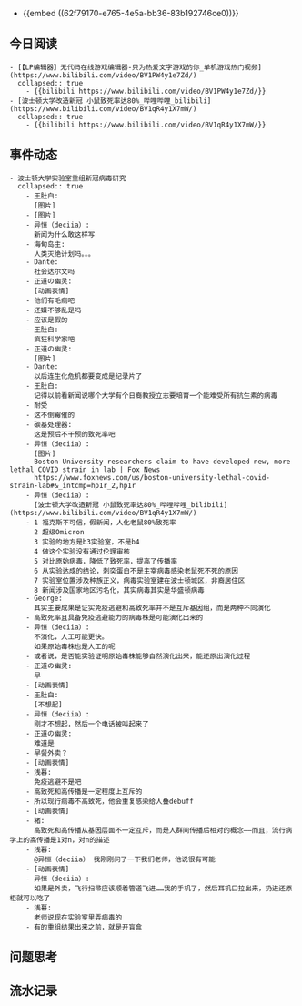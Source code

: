 - {{embed ((62f79170-e765-4e5a-bb36-83b192746ce0))}}
## 今日阅读
	- [【LP编辑器】无代码在线游戏编辑器-只为热爱文字游戏的你_单机游戏热门视频](https://www.bilibili.com/video/BV1PW4y1e7Zd/)
	  collapsed:: true
		- {{bilibili https://www.bilibili.com/video/BV1PW4y1e7Zd/}}
	- [波士顿大学改造新冠 小鼠致死率达80%_哔哩哔哩_bilibili](https://www.bilibili.com/video/BV1qR4y1X7mW/)
	  collapsed:: true
		- {{bilibili https://www.bilibili.com/video/BV1qR4y1X7mW/}}
## 事件动态
	- 波士顿大学实验室重组新冠病毒研究
	  collapsed:: true
		- 王肚白:
		  [图片]
		- [图片]
		- 异恒（deciia）:
		  新闻为什么敢这样写
		- 海甸岛主:
		  人类灭绝计划吗。。。
		- Dante:
		  社会达尔文吗
		- 正道の幽灵:
		  [动画表情]
		- 他们有毛病吧
		- 还嫌不够乱是吗
		- 应该是假的
		- 王肚白:
		  疯狂科学家吧
		- 正道の幽灵:
		  [图片]
		- Dante:
		  以后连生化危机都要变成是纪录片了
		- 王肚白:
		  记得以前看新闻说哪个大学有个日裔教授立志要培育一个能难受所有抗生素的病毒
		- 耐受
		- 这不倒霉催的
		- 碳基处理器:
		  这是预后不干预的致死率吧
		- 异恒（deciia）:
		  [图片]
		- Boston University researchers claim to have developed new, more lethal COVID strain in lab | Fox News
		  https://www.foxnews.com/us/boston-university-lethal-covid-strain-lab#&_intcmp=hp1r_2,hp1r
		- 异恒（deciia）:
		  [波士顿大学改造新冠 小鼠致死率达80%_哔哩哔哩_bilibili](https://www.bilibili.com/video/BV1qR4y1X7mW/)
		- 1 福克斯不可信，假新闻，人化老鼠80%致死率
		  2 超级Omicron
		  3 实验的地方是b3实验室，不是b4
		  4 做这个实验没有通过伦理审核
		  5 对比原始病毒，降低了致死率，提高了传播率
		  6 从实验达成的结论，刺突蛋白不是主宰病毒感染老鼠死不死的原因
		  7 实验室位置涉及种族正义，病毒实验室建在波士顿城区，非裔居住区
		  8 新闻涉及国家地区污名化，其实病毒其实是华盛顿病毒
		- George:
		  其实主要成果是证实免疫逃避和高致死率并不是互斥基因组，而是两种不同演化
		- 高致死率且具备免疫逃避能力的病毒株是可能演化出来的
		- 异恒（deciia）:
		  不演化，人工可能更快。
		  如果原始毒株也是人工的呢
		- 或者说，是否能实验证明原始毒株能够自然演化出来，能还原出演化过程
		- 正道の幽灵:
		  早
		- [动画表情]
		- 王肚白:
		  [不想起]
		- 异恒（deciia）:
		  刚才不想起，然后一个电话被叫起来了
		- 正道の幽灵:
		  难道是
		- 早餐外卖？
		- [动画表情]
		- 浅暮:
		  免疫逃避不是吧
		- 高致死和高传播是一定程度上互斥的
		- 所以现行病毒不高致死，他会重复感染给人叠debuff
		- [动画表情]
		- 猪:
		  高致死和高传播从基因层面不一定互斥，而是人群间传播后相对的概念——而且，流行病学上的高传播是1对n，对n的描述
		- 浅暮:
		  @异恒（deciia） 我刚刚问了一下我们老师，他说很有可能
		- [动画表情]
		- 异恒（deciia）:
		  如果是外卖，飞行扫帚应该顺着管道飞进……我的手机了，然后耳机口拉出来，扔进还原柜就可以吃了
		- 浅暮:
		  老师说现在实验室里弄病毒的
		- 有的重组结果出来之前，就是开盲盒
## 问题思考
## 流水记录